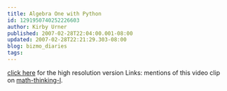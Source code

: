 ```yaml
---
title: Algebra One with Python
id: 1291950740252226603
author: Kirby Urner
published: 2007-02-28T22:04:00.001-08:00
updated: 2007-02-28T22:21:29.303-08:00
blog: bizmo_diaries
tags: 
---
```


[click here](http://www.4dsolutions.net/ocn/python/algebra1/algebra1.html) for the high resolution version Links: mentions of this video clip on [math-thinking-l](http://mail.geneseo.edu/pipermail/math-thinking-l/2007-March/001111.html).